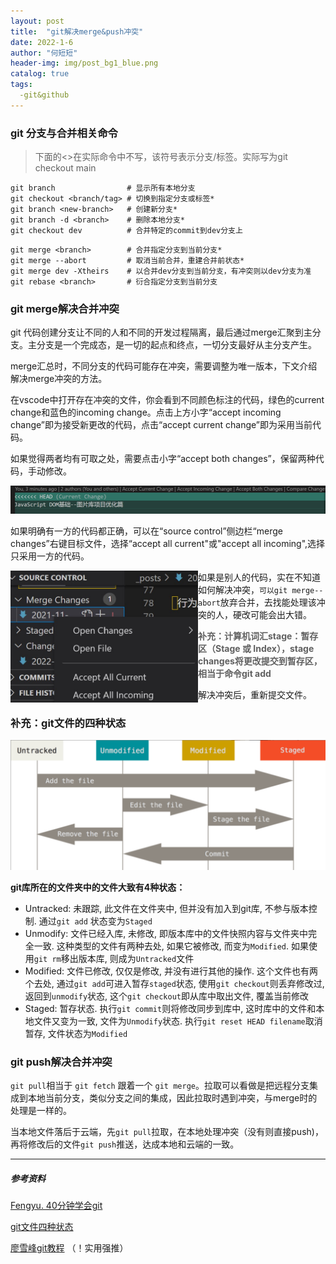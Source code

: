 ```yaml
---
layout: post
title:  "git解决merge&push冲突"
date: 2022-1-6
author: "何短短"
header-img: img/post_bg1_blue.png
catalog: true
tags: 
  -git&github
---
```


### git 分支与合并相关命令

> 下面的<>在实际命令中不写，该符号表示分支/标签。实际写为git checkout main

``````terminal
git branch                # 显示所有本地分支
git checkout <branch/tag> # 切换到指定分支或标签*
git branch <new-branch>   # 创建新分支*
git branch -d <branch>    # 删除本地分支*
git checkout dev          # 合并特定的commit到dev分支上
``````

``````terminal
git merge <branch>        # 合并指定分支到当前分支*
git merge --abort         # 取消当前合并，重建合并前状态*
git merge dev -Xtheirs    # 以合并dev分支到当前分支，有冲突则以dev分支为准
git rebase <branch>       # 衍合指定分支到当前分支
``````

### git merge解决合并冲突

git 代码创建分支让不同的人和不同的开发过程隔离，最后通过merge汇聚到主分支。主分支是一个完成态，是一切的起点和终点，一切分支最好从主分支产生。

merge汇总时，不同分支的代码可能存在冲突，需要调整为唯一版本，下文介绍解决merge冲突的方法。

在vscode中打开存在冲突的文件，你会看到不同颜色标注的代码，绿色的current change和蓝色的incoming change。点击上方小字“accept incoming change”即为接受新更改的代码，点击“accept current change”即为采用当前代码。

如果觉得两者均有可取之处，需要点击小字“accept both changes”，保留两种代码，手动修改。

![image-20220107171804725](../img/post-gitmerge-smalltext.png)

如果明确有一方的代码都正确，可以在“source control”侧边栏“merge changes”右键目标文件，选择“accept all current"或"accept all incoming",选择只采用一方的代码。

<img src ="../img/post-gitmerge-sidecolumn.jpg" width="300px" align="left" >

如果是别人的代码，实在不知道如何解决冲突，`可以git merge--abort`放弃合并，去找能处理该冲突的人，硬改可能会出大错。

> **补充：计算机词汇stage：暂存区（Stage 或 Index），stage changes将更改提交到暂存区，相当于命令git add**

解决冲突后，重新提交文件。

### 补充：git文件的四种状态

![img](../img/post-gitmerge-fourstatus.png)

**git库所在的文件夹中的文件大致有4种状态：**

- Untracked: 未跟踪, 此文件在文件夹中, 但并没有加入到git库, 不参与版本控制. 通过`git add` 状态变为`Staged`
- Unmodify: 文件已经入库, 未修改, 即版本库中的文件快照内容与文件夹中完全一致. 这种类型的文件有两种去处, 如果它被修改, 而变为`Modified`. 如果使用`git rm`移出版本库, 则成为`Untracked`文件
- Modified: 文件已修改, 仅仅是修改, 并没有进行其他的操作. 这个文件也有两个去处, 通过`git add`可进入暂存`staged`状态, 使用`git checkout`则丢弃修改过, 返回到`unmodify`状态, 这个`git checkout`即从库中取出文件, 覆盖当前修改
- Staged: 暂存状态. 执行`git commit`则将修改同步到库中, 这时库中的文件和本地文件又变为一致, 文件为`Unmodify`状态. 执行`git reset HEAD filename`取消暂存, 文件状态为`Modified`

### git push解决合并冲突

`git pull`相当于 `git fetch` 跟着一个 `git merge`。拉取可以看做是把远程分支集成到本地当前分支，类似分支之间的集成，因此拉取时遇到冲突，与merge时的处理是一样的。

当本地文件落后于云端，先`git pull`拉取，在本地处理冲突（没有则直接push)，再将修改后的文件`git push`推送，达成本地和云端的一致。



---------------------------------------

##### 参考资料
[Fengyu. 40分钟学会git](https://www.bilibili.com/video/BV1db4y1d79C?spm_id_from=333.999.0.0)      

 [git文件四种状态](https://www.cnblogs.com/thirteen-yang/p/13878118.html)

[廖雪峰git教程](https://www.liaoxuefeng.com/wiki/896043488029600/900004111093344) （！实用强推）

